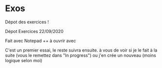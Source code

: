 # Exos
Dépot des exercices !

Dépot Exercices 22/09/2020

Fait avec Notepad ++ à ouvrir avec 

C'est un premier essai, le reste suivra ensuite.
à vous de voir si je le fait à la suite (vous le remettez dans "In progress") ou j'en crée un nouveau (moins logique selon moi)




